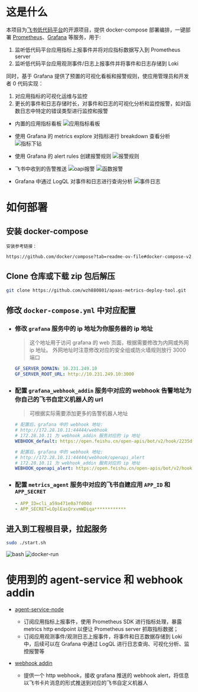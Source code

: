 # 这是什么
本项目为[飞书低代码平台](https://ae.feishu.cn/)的开源项目，提供 docker-compose 部署编排，一键部署 [Prometheus](https://github.com/prometheus/prometheus)、[Grafana](https://github.com/grafana/grafana) 等服务，用于:
1. 监听低代码平台应用指标上报事件并将对应指标数据写入到 Prometheus server
2. 监听低代码平台应用观测事件/日志上报事件并将事件和日志存储到 Loki

同时，基于 Grafana 提供了预置的可视化看板和报警规则，使应用管理员和开发者 0 代码实现：
1. 对应用指标的可视化运维与监控
2. 更长的事件和日志存储时长，对事件和日志的可视化分析和监控报警，如对函数日志中特定的错误类型进行监控和报警

- 内置的应用指标看板
![应用指标看板](https://galaxy-imgs.oss-cn-beijing.aliyuncs.com/metrcis_imgs/feishu_lowcode_app_metrics.png)

- 使用 Grafana 的 metrics explore 对指标进行 breakdown 查看分析
![指标下钻](https://galaxy-imgs.oss-cn-beijing.aliyuncs.com/metrcis_imgs/metrics_breakdown_1.png)

- 使用 Grafana 的 alert rules 创建报警规则
![报警规则](https://galaxy-imgs.oss-cn-beijing.aliyuncs.com/metrcis_imgs/alert_rules.png)

- 飞书中收到的告警推送
![oapi报警](https://galaxy-imgs.oss-cn-beijing.aliyuncs.com/metrcis_imgs/oapi_alert_1.png)
![函数报警](https://galaxy-imgs.oss-cn-beijing.aliyuncs.com/metrcis_imgs/function_error_alert.png)

- Grafana 中通过 LogQL 对事件和日志进行查询分析
![事件日志](https://galaxy-imgs.oss-cn-beijing.aliyuncs.com/events_logs/loki_logql.png)

# 如何部署

## 安装 docker-compose

```
安装参考链接：

https://github.com/docker/compose?tab=readme-ov-file#docker-compose-v2
```

## Clone 仓库或下载 zip 包后解压
```bash
git clone https://github.com/wzh880801/apaas-metrics-deploy-tool.git
```

## 修改 `docker-compose.yml` 中对应配置

- ### 修改 `grafana` 服务中的 ip 地址为你服务器的 ip 地址
  > 这个地址用于访问 grafana 的 web 页面，根据需要修改为内网或外网 ip 地址。
  > 外网地址时注意修改对应的安全组或防火墙规则放行 3000 端口
  ```YAML
  GF_SERVER_DOMAIN: 10.231.249.10
  GF_SERVER_ROOT_URL: http://10.231.249.10:3000
  ```

- ### 配置 `grafana_webhook_addin` 服务中对应的 webhook 告警地址为你自己的飞书自定义机器人的 url
  > 可根据实际需要添加更多的告警机器人地址
  ```YAML
  # 配置后，grafana 中的 webhook 地址: 
  # http://172.28.10.11:44444/webhook
  # 172.28.10.11 为 webhook_addin 服务对应的 ip 地址
  WEBHOOK_default: https://open.feishu.cn/open-apis/bot/v2/hook/2235deb4-0972-46db-852f-69fa6aa213bc

  # 配置后，grafana 中的 webhook 地址:
  # http://172.28.10.11:44444/webhook/openapi_alert
  # 172.28.10.11 为 webhook_addin 服务对应的 ip 地址
  WEBHOOK_openapi_alert: https://open.feishu.cn/open-apis/bot/v2/hook/2235deb4-0972-46db-852f-69fa6aa213bc
  ```

- ### 配置 `metrics_agent` 服务中对应的飞书自建应用 `APP_ID` 和 `APP_SECRET`
  ```YAML
  - APP_ID=cli_a59a471e0a7fd00d
  - APP_SECRET=LOplEasQrxvmWDiqa************
  ```

## 进入到工程根目录，拉起服务
```bash
sudo ./start.sh
```

![bash](https://galaxy-imgs.oss-cn-beijing.aliyuncs.com/metrcis_imgs/bash.png)
![docker-run](https://galaxy-imgs.oss-cn-beijing.aliyuncs.com/metrcis_imgs/docker-run.png)

# 使用到的 agent-service 和 webhook addin
- [agent-service-node](https://github.com/wzh880801/agent-service-node)
  
  - 订阅应用指标上报事件，使用 Prometheus SDK 进行指标处理，暴露 metrics http endpoint 以便让 Prometheus server 抓取指标数据；
  - 订阅应用观测事件/观测日志上报事件，将事件和日志数据存储到 Loki 中，后续可以在 Grafana 中通过 LogQL 进行日志查询、可视化分析、监控报警等

- [webhook addin](https://github.com/wzh880801/webhook_addin)

  - 提供一个 http webhook，接收 grafana 推送的 webhook alert，将信息以飞书卡片消息的形式推送到对应的飞书自定义机器人
